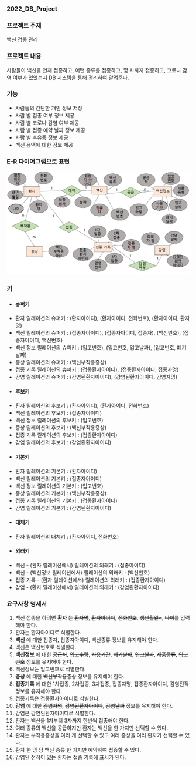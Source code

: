 ### 2022_DB_Project

### 프로젝트 주제
백신 접종 관리

### 프로젝트 내용
사람들이 백신을 언제 접종하고, 어떤 종류를 접종하고, 몇 차까지 접종하고, 코로나 감염 여부가 있었는지 DB 시스템을 통해 정리하여 알려준다.


### 기능
* 사람들의 간단한 개인 정보 저장
* 사람 별 접종 여부 정보 제공
* 사람 별 코로나 감염 여부 제공
* 사람 별 접종 예약 날짜 정보 제공
* 사람 별 후유증 정보 제공
* 백신 용액에 대한 정보 제공

### E-R 다이어그램으로 표현
![ERdiagram](./ER..DIAGRAM.png)

### 키
* #### 슈퍼키
* 환자 릴레이션의 슈퍼키 : (환자아이디), (환자아이디, 전화번호), (환자아이디, 환자명)
* 백신 릴레이션의 슈퍼키 : (접종자아이디), (접종자아이디, 접종자), (백신번호), (접종자아이디, 백신번호)
* 백신 정보 릴레이션의 슈퍼키 : (입고번호), (입고번호, 입고날짜), (입고번호, 폐기날짜)
* 증상 릴레이션의 슈퍼키 : (백신부작용증상)
* 접종 기록 릴레이션의 슈퍼키 : (접종환자아이디), (접종환자아이디, 접종자명)
* 감염 릴레이션의 슈퍼키 : (감염된환자아이디), (감염된환자아이디, 감염자명)
* #### 후보키
* 환자 릴레이션의 후보키 : (환자아이디), (환자아이디, 전화번호)
* 백신 릴레이션의 후보키 : (접종자아이디)
* 백신 정보 릴레이션의 후보키 : (입고번호)
* 증상 릴레이션의 후보키 : (백신부작용증상)
* 접종 기록 릴레이션의 후보키 : (접종환자아이디)
* 감염 릴레이션의 후보키 : (감염된환자아이디)
* #### 기본키
* 환자 릴레이션의 기본키 : (환자아이디)
* 백신 릴레이션의 기본키 : (접종자아이디)
* 백신 정보 릴레이션의 기본키 : (입고번호)
* 증상 릴레이션의 기본키 : (백신부작용증상)
* 접종 기록 릴레이션의 기본키 : (접종환자아이디)
* 감염 릴레이션의 기본키 : (감염된환자아이디)
* #### 대체키
* 환자 릴레이션의 대체키 : (환자아이디, 전화번호)
* #### 외래키
* 백신 - (환자 릴레이션에서) 릴레이션의 외래키 : (접종아이디)
* 백신 - (백신정보 릴레이션에서) 릴레이션의 외래키 : (백신번호)
* 접종 기록 - (환자 릴레이션에서) 릴레이션의 외래키 : (접종환자아이디)
* 감염 - (환자 릴레이션에서) 릴레이션의 외래키 : (감염된환자아이디)

### 요구사항 명세서
1. 백신 접종을 하려면 __환자__ 는 ~~환자명~~, ~~환자아이디~~, ~~전화번호~~, ~~생년월일<~~, ~~나이~~를 입력해야 한다.
2. 환자는 환자아이디로 식별한다.
3.  __백신__ 에 대한 ~~접종자~~, ~~접종자아이디~~, ~~백신종류~~ 정보를 유지해야 한다.
4. 백신은 백신번호로 식별한다.
5.  __백신정보__ 에 대한 ~~공급처~~, ~~입고수량~~, ~~사용기간~~, ~~폐기날짜~~, ~~입고날짜~~, ~~제품종류~~, ~~입고번호~~ 정보를 유지해야 한다.
6. 백신정보는 입고번호로 식별한다.
7.  __증상__ 에 대한 ~~백신부작용증상~~ 정보를 유지해야 한다.
8.  __접종기록__ 에 대한 ~~1차접종~~, ~~2차접종~~, ~~3차접종~~, ~~접종자명~~, ~~접종환자아이디~~, ~~감염전적~~ 정보를 유지해야 한다.
9. 접종기록은 접종환자아이디로 식별한다.
10.  __감염__ 에 대한 ~~감염자명~~, ~~감염된환자아이디~~, ~~감염날짜~~ 정보를 유지해야 한다.
11. 감염은 감연된환자아이디로 식별한다.
12. 환자는 백신을 1차부터 3차까지 한번씩 접종해야 한다.
13. 여러 종류의 백신을 공급하지만 환자는 백신을 한 가지만 선택할 수 있다.
14. 환자는 부작용증상을 여러 개 선택할 수 있고 여러 증상을 여러 환자가 선택할 수 있다.
15. 환자 한 명 당 백신 종류 한 가지만 예약하여 접종할 수 있다.
16. 감염된 전적이 있는 환자는 접종 기록에 표시가 된다.
